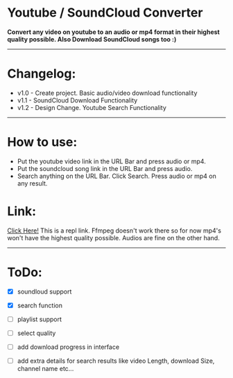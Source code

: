 # Youtube / SoundCloud Converter

**Convert any video on youtube to an audio or mp4 format in their highest quality possible. Also Download SoundCloud songs too :)**

---
# Changelog:
- v1.0 - Create project. Basic audio/video download functionality
- v1.1 - SoundCloud Download Functionality
- v1.2 - Design Change. Youtube Search Functionality 

---

# How to use:
- Put the youtube video link in the URL Bar and press audio or mp4.
- Put the soundcloud song link in the URL Bar and press audio.
- Search anything on the URL Bar. Click Search. Press audio or mp4 on any result.

# Link:
[Click Here!](https://ytdl.deniscerri.repl.co/)
This is a repl link. Ffmpeg doesn't work there so for now mp4's won't have the highest quality possible. Audios are fine on the other hand.

---
# ToDo:
- [x] soundloud support
- [x] search function
- [ ] playlist support
- [ ] select quality
- [ ] add download progress in interface
- [ ] add extra details for search results like video Length, download Size, channel name etc...

